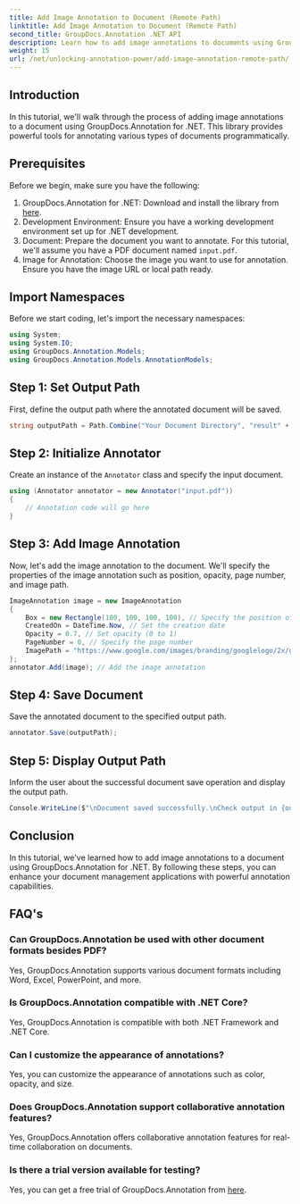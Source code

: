 ```yaml
---
title: Add Image Annotation to Document (Remote Path)
linktitle: Add Image Annotation to Document (Remote Path)
second_title: GroupDocs.Annotation .NET API
description: Learn how to add image annotations to documents using GroupDocs.Annotation for .NET. Enhance document management with powerful annotation capabilities.
weight: 15
url: /net/unlocking-annotation-power/add-image-annotation-remote-path/
---
```

## Introduction
In this tutorial, we'll walk through the process of adding image annotations to a document using GroupDocs.Annotation for .NET. This library provides powerful tools for annotating various types of documents programmatically.
## Prerequisites
Before we begin, make sure you have the following:
1. GroupDocs.Annotation for .NET: Download and install the library from [here](https://releases.groupdocs.com/annotation/net/).
2. Development Environment: Ensure you have a working development environment set up for .NET development.
3. Document: Prepare the document you want to annotate. For this tutorial, we'll assume you have a PDF document named `input.pdf`.
4. Image for Annotation: Choose the image you want to use for annotation. Ensure you have the image URL or local path ready.

## Import Namespaces
Before we start coding, let's import the necessary namespaces:
```csharp
using System;
using System.IO;
using GroupDocs.Annotation.Models;
using GroupDocs.Annotation.Models.AnnotationModels;
```
## Step 1: Set Output Path
First, define the output path where the annotated document will be saved.
```csharp
string outputPath = Path.Combine("Your Document Directory", "result" + Path.GetExtension("input.pdf"));
```
## Step 2: Initialize Annotator
Create an instance of the `Annotator` class and specify the input document.
```csharp
using (Annotator annotator = new Annotator("input.pdf"))
{
    // Annotation code will go here
}
```
## Step 3: Add Image Annotation
Now, let's add the image annotation to the document. We'll specify the properties of the image annotation such as position, opacity, page number, and image path.
```csharp
ImageAnnotation image = new ImageAnnotation
{
    Box = new Rectangle(100, 100, 100, 100), // Specify the position of the annotation
    CreatedOn = DateTime.Now, // Set the creation date
    Opacity = 0.7, // Set opacity (0 to 1)
    PageNumber = 0, // Specify the page number
    ImagePath = "https://www.google.com/images/branding/googlelogo/2x/googlelogo_color_92x30dp.png" // Provide the URL of the image
};
annotator.Add(image); // Add the image annotation
```
## Step 4: Save Document
Save the annotated document to the specified output path.
```csharp
annotator.Save(outputPath);
```
## Step 5: Display Output Path
Inform the user about the successful document save operation and display the output path.
```csharp
Console.WriteLine($"\nDocument saved successfully.\nCheck output in {outputPath}.");
```

## Conclusion
In this tutorial, we've learned how to add image annotations to a document using GroupDocs.Annotation for .NET. By following these steps, you can enhance your document management applications with powerful annotation capabilities.
## FAQ's
### Can GroupDocs.Annotation be used with other document formats besides PDF?
Yes, GroupDocs.Annotation supports various document formats including Word, Excel, PowerPoint, and more.
### Is GroupDocs.Annotation compatible with .NET Core?
Yes, GroupDocs.Annotation is compatible with both .NET Framework and .NET Core.
### Can I customize the appearance of annotations?
Yes, you can customize the appearance of annotations such as color, opacity, and size.
### Does GroupDocs.Annotation support collaborative annotation features?
Yes, GroupDocs.Annotation offers collaborative annotation features for real-time collaboration on documents.
### Is there a trial version available for testing?
Yes, you can get a free trial of GroupDocs.Annotation from [here](https://releases.groupdocs.com/).
